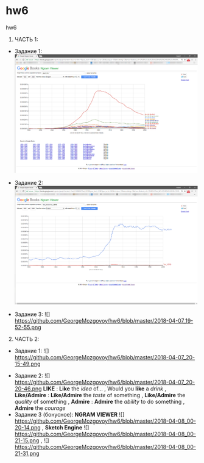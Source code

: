 # hw6
hw6
1. ЧАСТЬ 1:
+ Задание 1: ![](https://github.com/GeorgeMozgovoy/hw6/blob/master/2018-04-07_19-22-57.png)
- Задание 2: ![](https://github.com/GeorgeMozgovoy/hw6/blob/master/2018-04-07_19-34-35.png)
+ Задание 3: ![] https://github.com/GeorgeMozgovoy/hw6/blob/master/2018-04-07_19-52-55.png
2. ЧАСТЬ 2:
+ Задание 1: ![] https://github.com/GeorgeMozgovoy/hw6/blob/master/2018-04-07_20-15-49.png
- Задание 2: ![] https://github.com/GeorgeMozgovoy/hw6/blob/master/2018-04-07_20-20-46.png **LIKE** : __Like__ the *idea* of... , Would you __like__ a *drink* , **Like/Admire** : __Like/Admire__ the *taste* of something ,  __Like/Admire__ the *quality* of something , **Admire** : __Admire__ the *ability* to do something , __Admire__ the *courage*
- Задание 3 (бонусное): **NGRAM VIEWER** ![] https://github.com/GeorgeMozgovoy/hw6/blob/master/2018-04-08_00-20-14.png , **Sketch Engine** ![] https://github.com/GeorgeMozgovoy/hw6/blob/master/2018-04-08_00-21-15.png , ![] https://github.com/GeorgeMozgovoy/hw6/blob/master/2018-04-08_00-21-31.png
